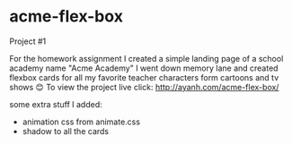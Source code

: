 # acme-flex-box
Project #1


For the homework assignment I created a simple landing page of a school academy name "Acme Academy"
I went down memory lane and created flexbox cards for all my favorite teacher characters form cartoons and tv shows 😊
To view the project live click: http://ayanh.com/acme-flex-box/

some extra stuff I added:
- animation css from animate.css
- shadow to all the cards

